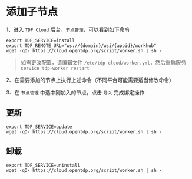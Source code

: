 # 添加子节点

1、进入 `TDP Cloud` 后台，`节点管理`，可以看到如下命令

```shell
export TDP_SERVICE=install
export TDP_REMOTE_URL="ws://{domain}/wsi/{appid}/workhub"
wget -qO- https://cloud.opentdp.org/script/worker.sh | sh -
```

> 如需更改配置，请编辑文件 `/etc/tdp-cloud/worker.yml`，然后重启服务 `service tdp-worker restart`

2、在需要添加的节点上执行上述命令（不同平台可能需要适当修改命令）

3、在 `节点管理` 中选中刚加入的节点，点击 `导入` 完成绑定操作

## 更新

```shell
export TDP_SERVICE=update
wget -qO- https://cloud.opentdp.org/script/worker.sh | sh -
```

## 卸载

```shell
export TDP_SERVICE=uninstall
wget -qO- https://cloud.opentdp.org/script/worker.sh | sh -
```
